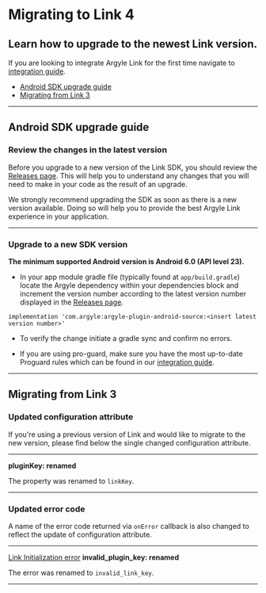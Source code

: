 # Migrating to Link 4
## Learn how to upgrade to the newest Link version.
If you are looking to integrate Argyle Link for the first time navigate to [integration guide](https://github.com/argyle-systems/argyle-link-android#readme).

- [Android SDK upgrade guide](#android-sdk-upgrade-guide)
- [Migrating from Link 3](#migrating-from-link-3)

---
## Android SDK upgrade guide
### Review the changes in the latest version
Before you upgrade to a new version of the Link SDK, you should review the [Releases page](https://github.com/argyle-systems/argyle-link-android/releases). This will help you to understand any changes that you will need to make in your code as the result of an upgrade.

We strongly recommend upgrading the SDK as soon as there is a new version available. Doing so will help you to provide the best Argyle Link experience in your application.

---
### Upgrade to a new SDK version
**The minimum supported Android version is Android 6.0 (API level 23).**

- In your app module gradle file (typically found at `app/build.gradle`) locate the Argyle dependency within your dependencies block and increment the version number according to the latest version number displayed in the [Releases page](https://github.com/argyle-systems/argyle-link-android/releases).

```
implementation 'com.argyle:argyle-plugin-android-source:<insert latest version number>'
```

- To verify the change initiate a gradle sync and confirm no errors.

- If you are using pro-guard, make sure you have the most up-to-date Proguard rules which can be found in our [integration guide](https://github.com/argyle-systems/argyle-link-android#readme).

---
## Migrating from Link 3
### Updated configuration attribute

If you're using a previous version of Link and would like to migrate to the new version, please find below the single changed configuration attribute.

---

**pluginKey: renamed**

The property was renamed to `linkKey`.

---

### Updated error code

A name of the error code returned via `onError` callback is also changed to reflect the update of configuration attribute.

---

[Link Initialization error](https://argyle.com/docs/developer-tools/link-initialization-errors#) **invalid_plugin_key: renamed**

The error was renamed to `invalid_link_key`.

---

